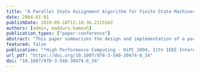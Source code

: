 ```yaml
---
title: "A Parallel State Assignment Algorithm for Finite State Machines"
date: 2004-01-01
publishDate: 2019-09-10T12:18:36.211556Z
authors: [admin, madduri-kamesh]
publication_types: ["paper-conference"]
abstract: "This paper summarizes the design and implementation of a parallel algorithm for state assignment of large Finite State Machines (FSMs). High performance CAD tools are necessary to overcome the computational complexity involved in the optimization of large sequential circuits. FSMs constitute an important class of logic circuits, and state assignment is one of the key steps in combinational logic optimization. The SMP-based parallel algorithm – based on the sequential program JEDI targeting multilevel logic implementation – scales nearly linearly with the number of processors for FSMs of varying problem sizes chosen from standard benchmark suites while attaining quality of results comparable to the best sequential algorithms."
featured: false
publication: "*High Performance Computing - HiPC 2004, 11th IEEE International Conference, Bangalore, India, December 19-22, 2004, Proceedings*"
url_pdf: "https://doi.org/10.1007/978-3-540-30474-6_34"
doi: "10.1007/978-3-540-30474-6_34"
---
```



